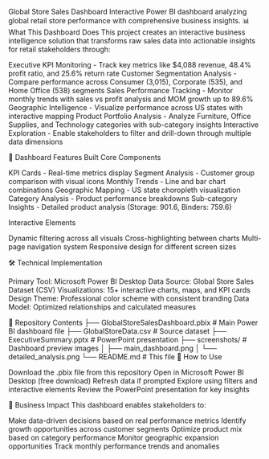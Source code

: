 Global Store Sales Dashboard
Interactive Power BI dashboard analyzing global retail store performance with comprehensive business insights.
📊 What This Dashboard Does
This project creates an interactive business intelligence solution that transforms raw sales data into actionable insights for retail stakeholders through:

Executive KPI Monitoring - Track key metrics like $4,088 revenue, 48.4% profit ratio, and 25.6% return rate
Customer Segmentation Analysis - Compare performance across Consumer (3,015), Corporate (535), and Home Office (538) segments
Sales Performance Tracking - Monitor monthly trends with sales vs profit analysis and MOM growth up to 89.6%
Geographic Intelligence - Visualize performance across US states with interactive mapping
Product Portfolio Analysis - Analyze Furniture, Office Supplies, and Technology categories with sub-category insights
Interactive Exploration - Enable stakeholders to filter and drill-down through multiple data dimensions

🎯 Dashboard Features Built
Core Components

KPI Cards - Real-time metrics display
Segment Analysis - Customer group comparison with visual icons
Monthly Trends - Line and bar chart combinations
Geographic Mapping - US state choropleth visualization
Category Analysis - Product performance breakdowns
Sub-category Insights - Detailed product analysis (Storage: 901.6, Binders: 759.6)

Interactive Elements

Dynamic filtering across all visuals
Cross-highlighting between charts
Multi-page navigation system
Responsive design for different screen sizes

🛠️ Technical Implementation

Primary Tool: Microsoft Power BI Desktop
Data Source: Global Store Sales Dataset (CSV)
Visualizations: 15+ interactive charts, maps, and KPI cards
Design Theme: Professional color scheme with consistent branding
Data Model: Optimized relationships and calculated measures

📁 Repository Contents
├── GlobalStoreSalesDashboard.pbix    # Main Power BI dashboard file
├── GlobalStoreData.csv               # Source dataset
├── ExecutiveSummary.pptx            # PowerPoint presentation
├── screenshots/                      # Dashboard preview images
│   ├── main_dashboard.png
│   └── detailed_analysis.png
└── README.md                        # This file
🚀 How to Use

Download the .pbix file from this repository
Open in Microsoft Power BI Desktop (free download)
Refresh data if prompted
Explore using filters and interactive elements
Review the PowerPoint presentation for key insights

💼 Business Impact
This dashboard enables stakeholders to:

Make data-driven decisions based on real performance metrics
Identify growth opportunities across customer segments
Optimize product mix based on category performance
Monitor geographic expansion opportunities
Track monthly performance trends and anomalies
